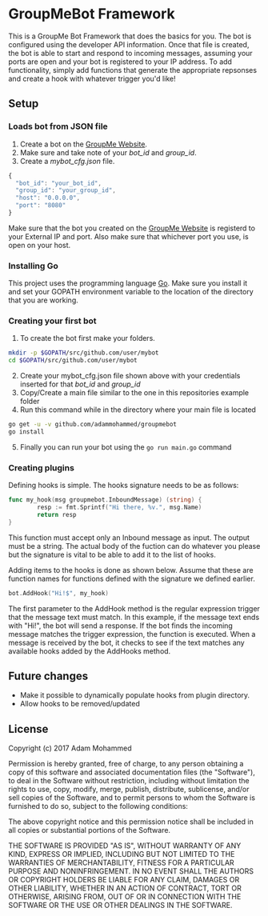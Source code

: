 # GroupMeBot Framework
This is a GroupMe Bot Framework that does the basics for you. The bot is configured using the developer API
information. Once that file is created, the bot is able to start and respond to incoming messages, assuming
your ports are open and your bot is registered to your IP address. To add functionality, simply add functions 
that generate the appropriate repsonses and create a hook with whatever trigger you'd like!
## Setup
### Loads bot from JSON file
1. Create a bot on the [GroupMe Website][1].
2. Make sure and take note of your _bot\_id_ and _group\_id_. 
3. Create a _mybot\_cfg.json_ file.
```javascript
{
  "bot_id": "your_bot_id",
  "group_id": "your_group_id",
  "host": "0.0.0.0",
  "port": "8080"
}
```
Make sure that the bot you created on the [GroupMe Website][1] is registerd to your External IP
and port. Also make sure that whichever port you use, is open on your host.
### Installing Go
This project uses the programming language [Go](https://golang.org).
Make sure you install it and set your GOPATH environment variable to the location of the
directory that you are working.

### Creating your first bot
1. To create the bot first make your folders.
```sh
mkdir -p $GOPATH/src/github.com/user/mybot
cd $GOPATH/src/github.com/user/mybot
```
2. Create your mybot_cfg.json file shown above with your credentials
       inserted for that *bot_id* and *group_id*
3. Copy/Create a main file similar to the one in this repositories example folder
4. Run this command while in the directory where your main file is located
```sh
go get -u -v github.com/adammohammed/groupmebot
go install
```
5. Finally you can run your bot using the `go run main.go` command
### Creating plugins
Defining hooks is simple. The hooks signature needs to be as follows:
```go
func my_hook(msg groupmebot.InboundMessage) (string) {
        resp := fmt.Sprintf("Hi there, %v.", msg.Name)
        return resp
}
```

This function must accept only an Inbound message as input.
The output must be a string. The actual body of the fuction can do whatever you please
but the signature is vital to be able to add it to the list of hooks.

Adding items to the hooks is done as shown below. Assume that these are function names for functions
defined with the signature we defined earlier.
```go
bot.AddHook("Hi!$", my_hook)
```

The first parameter to the AddHook method is the regular expression trigger that the message text must match.
In this example, if the message text ends with "Hi!", the bot will send a response.
If the bot finds the incoming message matches the trigger expression, the function is executed. When a 
message is received by the bot, it checks to see if the text matches any available hooks added by the 
AddHooks method.

## Future changes
- Make it possible to dynamically populate hooks from plugin directory.
- Allow hooks to be removed/updated

## License ##
Copyright (c) 2017 Adam Mohammed

Permission is hereby granted, free of charge, to any person obtaining a copy
of this software and associated documentation files (the "Software"), to deal
in the Software without restriction, including without limitation the rights
to use, copy, modify, merge, publish, distribute, sublicense, and/or sell
copies of the Software, and to permit persons to whom the Software is
furnished to do so, subject to the following conditions:

The above copyright notice and this permission notice shall be included in all
copies or substantial portions of the Software.

THE SOFTWARE IS PROVIDED "AS IS", WITHOUT WARRANTY OF ANY KIND, EXPRESS OR
IMPLIED, INCLUDING BUT NOT LIMITED TO THE WARRANTIES OF MERCHANTABILITY,
FITNESS FOR A PARTICULAR PURPOSE AND NONINFRINGEMENT. IN NO EVENT SHALL THE
AUTHORS OR COPYRIGHT HOLDERS BE LIABLE FOR ANY CLAIM, DAMAGES OR OTHER
LIABILITY, WHETHER IN AN ACTION OF CONTRACT, TORT OR OTHERWISE, ARISING FROM,
OUT OF OR IN CONNECTION WITH THE SOFTWARE OR THE USE OR OTHER DEALINGS IN THE
SOFTWARE.

[1]: http://dev.groupme.com/ "Developer GroupMe Website"
